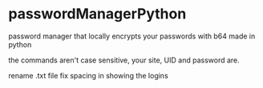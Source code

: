 # passwordManagerPython
 password manager that locally encrypts your passwords with b64 made in python
 
 the commands aren't case sensitive, your site, UID and password are.
 
 rename .txt file
 fix spacing in showing the logins
 
